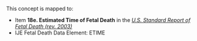 This concept is mapped to:
* Item **18e. Estimated Time of Fetal Death** in the *[U.S. Standard Report of Fetal Death (rev. 2003)](https://www.cdc.gov/nchs/data/dvs/FDEATH11-03finalACC.pdf)*
* IJE Fetal Death Data Element: ETIME